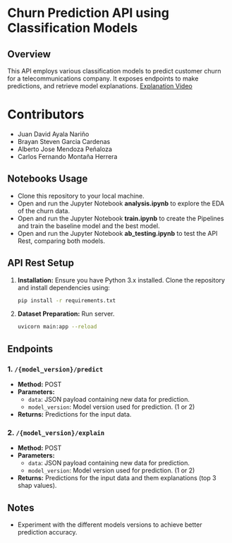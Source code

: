 # Churn Prediction API using Classification Models

## Overview
This API employs various classification models to predict customer churn for a telecommunications company. It exposes endpoints to make predictions, and retrieve model explanations. [Explanation Video](https://www.youtube.com/watch?v=ijLoX-LJflY&feature=youtu.be)

# Contributors
* Juan David Ayala Nariño
* Brayan Steven Garcia Cardenas
* Alberto Jose Mendoza Peñaloza
* Carlos Fernando Montaña Herrera
  

## Notebooks Usage

* Clone this repository to your local machine.
* Open and run the Jupyter Notebook **analysis.ipynb** to explore the EDA of the churn data.
* Open and run the Jupyter Notebook **train.ipynb** to create the Pipelines and train the baseline model and the best model.
* Open and run the Jupyter Notebook **ab_testing.ipynb** to test the API Rest, comparing both models. 

## API Rest Setup
1. **Installation:** Ensure you have Python 3.x installed. Clone the repository and install dependencies using:
    ```bash
    pip install -r requirements.txt
    ```

2. **Dataset Preparation:** Run server.
    ```bash
    uvicorn main:app --reload
    ```

## Endpoints
### 1. `/{model_version}/predict`
- **Method:** POST
- **Parameters:**
  - `data`: JSON payload containing new data for prediction.
  - `model_version`: Model version used for prediction. (1 or 2)
- **Returns:** Predictions for the input data.

### 2. `/{model_version}/explain`
- **Method:** POST
- **Parameters:** 
  - `data`: JSON payload containing new data for prediction.
  - `model_version`: Model version used for prediction. (1 or 2)
- **Returns:** Predictions for the input data and them explanations (top 3 shap values).


## Notes
- Experiment with the different models versions to achieve better prediction accuracy.